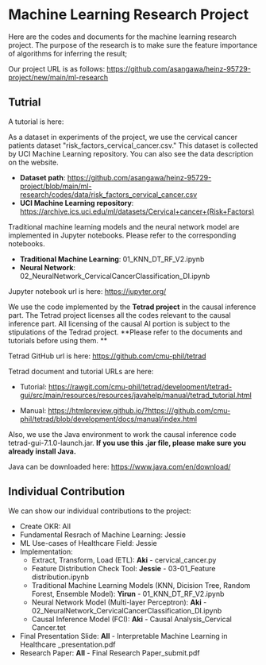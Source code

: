 # Machine Learning Research Project
Here are the codes and documents for the machine learning research project. 
The purpose of the research is to make sure the feature importance of algorithms for inferring the result; 

Our project URL is as follows:
https://github.com/asangawa/heinz-95729-project/new/main/ml-research

## Tutrial
A tutorial is here:

As a dataset in experiments of the project, we use the cervical cancer patients dataset "risk_factors_cervical_cancer.csv."
This dataset is collected by UCI Machine Learning repository. You can also see the data description on the website. 
  * **Dataset path**: https://github.com/asangawa/heinz-95729-project/blob/main/ml-research/codes/data/risk_factors_cervical_cancer.csv
  * **UCI Machine Learning repository**: https://archive.ics.uci.edu/ml/datasets/Cervical+cancer+(Risk+Factors)


Traditional machine learning models and the neural network model are implemented in Jupyter notebooks. 
Please refer to the corresponding notebooks.
  * **Traditional Machine Learning**: 01_KNN_DT_RF_V2.ipynb
  * **Neural Network**: 02_NeuralNetwork_CervicalCancerClassification_DI.ipynb

Jupyter notebook url is here:
https://jupyter.org/

We use the code implemented by the **Tetrad project** in the causal inference part. 
The Tetrad project licenses all the codes relevant to the causal inference part. 
All licensing of the causal AI portion is subject to the stipulations of the Tedrad project. 
**Please refer to the documents and tutorials before using them. **

Tetrad GitHub url is here:
https://github.com/cmu-phil/tetrad

Tetrad document and tutorial URLs are here:


  * Tutorial:
https://rawgit.com/cmu-phil/tetrad/development/tetrad-gui/src/main/resources/resources/javahelp/manual/tetrad_tutorial.html


  * Manual:
https://htmlpreview.github.io/?https:///github.com/cmu-phil/tetrad/blob/development/docs/manual/index.html

Also, we use the Java environment to work the causal inference code tetrad-gui-7.1.0-launch.jar. 
**If you use this .jar file, please make sure you already install Java.**

Java can be downloaded here:
https://www.java.com/en/download/

## Individual Contribution
We can show our individual contributions to the project:
  * Create OKR: All 
  * Fundamental Resrach of Machine Learning: Jessie   
  * ML Use-cases of Healthcare Field: Jessie   
  * Implementation:
    * Extract, Transform, Load (ETL): **Aki** - cervical_cancer.py
    * Feature Distribution Check Tool: **Jessie** - 03-01_Feature distribution.ipynb
    * Traditional Machine Learning Models (KNN, Dicision Tree, Random Forest, Ensemble Model): **Yirun** - 01_KNN_DT_RF_V2.ipynb
    * Neural Network Model (Multi-layer Perceptron): **Aki** - 02_NeuralNetwork_CervicalCancerClassification_DI.ipynb
    * Causal Inference Model (FCI): **Aki** - Causal Analysis_Cervical Cancer.tet
  * Final Presentation Slide: **All** - Interpretable Machine Learning in Healthcare _presentation.pdf
  * Research Paper: **All** - Final Research Paper_submit.pdf
